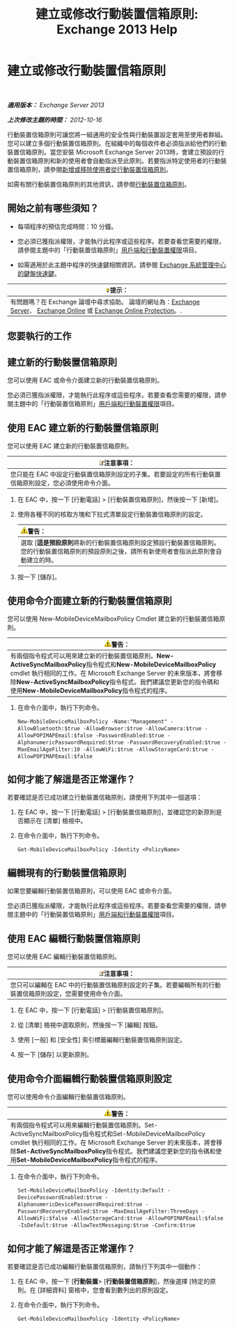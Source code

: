 ﻿---
title: '建立或修改行動裝置信箱原則: Exchange 2013 Help'
TOCTitle: 建立或修改行動裝置信箱原則
ms:assetid: b4a37a81-25e3-40ff-a18a-a62ae4493635
ms:mtpsurl: https://technet.microsoft.com/zh-tw/library/Bb124315(v=EXCHG.150)
ms:contentKeyID: 50474052
ms.date: 05/21/2018
mtps_version: v=EXCHG.150
ms.translationtype: MT
---

# 建立或修改行動裝置信箱原則

 

_**適用版本：** Exchange Server 2013_

_**上次修改主題的時間：** 2012-10-16_

行動裝置信箱原則可讓您將一組通用的安全性與行動裝置設定套用至使用者群組。您可以建立多個行動裝置信箱原則。在組織中的每個收件者必須指派給他們的行動裝置信箱原則。當您安裝 Microsoft Exchange Server 2013時，會建立預設的行動裝置信箱原則和新的使用者會自動指派至此原則。若要指派特定使用者的行動裝置信箱原則，請參閱[新增或移除使用者從行動裝置信箱原則](add-or-remove-users-from-a-mobile-mailbox-policy-exchange-2013-help.md)。

如需有關行動裝置信箱原則的其他資訊，請參閱[行動裝置信箱原則](mobile-device-mailbox-policies-exchange-2013-help.md)。

## 開始之前有哪些須知？

  - 每項程序的預估完成時間：10 分鐘。

  - 您必須已獲指派權限，才能執行此程序或這些程序。若要查看您需要的權限，請參閱主題中的「行動裝置信箱原則」[用戶端和行動裝置權限](clients-and-mobile-devices-permissions-exchange-2013-help.md)項目。

  - 如需適用於此主題中程序的快速鍵相關資訊，請參閱 [Exchange 系統管理中心的鍵盤快速鍵](keyboard-shortcuts-in-the-exchange-admin-center-exchange-online-protection-help.md)。

<table>
<thead>
<tr class="header">
<th><img src="images/Bb124558.tip(EXCHG.150).gif" title="提示" alt="提示" />提示：</th>
</tr>
</thead>
<tbody>
<tr class="odd">
<td>有問題嗎？在 Exchange 論壇中尋求協助。 論壇的網址為：<a href="https://go.microsoft.com/fwlink/p/?linkid=60612">Exchange Server</a>、 <a href="https://go.microsoft.com/fwlink/p/?linkid=267542">Exchange Online</a> 或 <a href="https://go.microsoft.com/fwlink/p/?linkid=285351">Exchange Online Protection</a>。.</td>
</tr>
</tbody>
</table>


## 您要執行的工作

## 建立新的行動裝置信箱原則

您可以使用 EAC 或命令介面建立新的行動裝置信箱原則。

您必須已獲指派權限，才能執行此程序或這些程序。若要查看您需要的權限，請參閱主題中的「行動裝置信箱原則」[用戶端和行動裝置權限](clients-and-mobile-devices-permissions-exchange-2013-help.md)項目。

## 使用 EAC 建立新的行動裝置信箱原則

您可以使用 EAC 建立新的行動裝置信箱原則。

<table>
<thead>
<tr class="header">
<th><img src="images/Bb124558.note(EXCHG.150).gif" title="注意事項" alt="注意事項" />注意事項：</th>
</tr>
</thead>
<tbody>
<tr class="odd">
<td>您只能在 EAC 中設定行動裝置信箱原則設定的子集。若要設定的所有行動裝置信箱原則設定，您必須使用命令介面。</td>
</tr>
</tbody>
</table>


1.  在 EAC 中，按一下 \[行動電話\] \> \[行動裝置信箱原則\]，然後按一下 \[新增\]。

2.  使用各種不同的核取方塊和下拉式清單設定行動裝置信箱原則的設定。
    
    <table>
    <thead>
    <tr class="header">
    <th><img src="images/Bb125224.warning(EXCHG.150).gif" title="警告" alt="警告" />警告：</th>
    </tr>
    </thead>
    <tbody>
    <tr class="odd">
    <td>選取 [<strong>這是預設原則</strong>將新的行動裝置信箱原則設定預設行動裝置信箱原則。您的行動裝置信箱原則的預設原則之後，請所有新使用者會指派此原則會自動建立的時。</td>
    </tr>
    </tbody>
    </table>


3.  按一下 \[儲存\]。

## 使用命令介面建立新的行動裝置信箱原則

您可以使用 New-MobileDeviceMailboxPolicy Cmdlet 建立新的行動裝置信箱原則。

<table>
<thead>
<tr class="header">
<th><img src="images/Bb125224.warning(EXCHG.150).gif" title="警告" alt="警告" />警告：</th>
</tr>
</thead>
<tbody>
<tr class="odd">
<td>有兩個指令程式可以用來建立新的行動裝置信箱原則。<strong>New-ActiveSyncMailboxPolicy</strong>指令程式和<strong>New-MobileDeviceMailboxPolicy</strong> cmdlet 執行相同的工作。在 Microsoft Exchange Server 的未來版本，將會移除<strong>New-ActiveSyncMailboxPolicy</strong>指令程式。我們建議您更新您的指令碼和使用<strong>New-MobileDeviceMailboxPolicy</strong>指令程式的程序。</td>
</tr>
</tbody>
</table>


1.  在命令介面中，執行下列命令。
    
        New-MobileDeviceMailboxPolicy -Name:"Management" -AllowBluetooth:$true -AllowBrowser:$true -AllowCamera:$true -AllowPOPIMAPEmail:$false -PasswordEnabled:$true -AlphanumericPasswordRequired:$true -PasswordRecoveryEnabled:$true -MaxEmailAgeFilter:10 -AllowWiFi:$true -AllowStorageCard:$true -AllowPOPIMAPEmail:$false

## 如何才能了解這是否正常運作？

若要確認是否已成功建立行動裝置信箱原則，請使用下列其中一個選項：

1.  在 EAC 中，按一下 \[行動電話\] \> \[行動裝置信箱原則\]，並確認您的新原則是否顯示在 \[清單\] 檢視中。

2.  在命令介面中，執行下列命令。
    
        Get-MobileDeviceMailboxPolicy -Identity <PolicyName> 

## 編輯現有的行動裝置信箱原則

如果您要編輯行動裝置信箱原則，可以使用 EAC 或命令介面。

您必須已獲指派權限，才能執行此程序或這些程序。若要查看您需要的權限，請參閱主題中的「行動裝置信箱原則」[用戶端和行動裝置權限](clients-and-mobile-devices-permissions-exchange-2013-help.md)項目。

## 使用 EAC 編輯行動裝置信箱原則

您可以使用 EAC 編輯行動裝置信箱原則。

<table>
<thead>
<tr class="header">
<th><img src="images/Bb124558.note(EXCHG.150).gif" title="注意事項" alt="注意事項" />注意事項：</th>
</tr>
</thead>
<tbody>
<tr class="odd">
<td>您只可以編輯在 EAC 中的行動裝置信箱原則設定的子集。若要編輯所有的行動裝置信箱原則設定，您需要使用命令介面。</td>
</tr>
</tbody>
</table>


1.  在 EAC 中，按一下 \[行動電話\] \> \[行動裝置信箱原則\]。

2.  從 \[清單\] 檢視中選取原則，然後按一下 \[編輯\] 按鈕。

3.  使用 \[一般\] 和 \[安全性\] 索引標籤編輯行動裝置信箱原則設定。

4.  按一下 \[儲存\] 以更新原則。

## 使用命令介面編輯行動裝置信箱原則設定

您可以使用命令介面編輯行動裝置信箱原則。

<table>
<thead>
<tr class="header">
<th><img src="images/Bb125224.warning(EXCHG.150).gif" title="警告" alt="警告" />警告：</th>
</tr>
</thead>
<tbody>
<tr class="odd">
<td>有兩個指令程式可以用來編輯行動裝置信箱原則。Set-ActiveSyncMailboxPolicy指令程式和Set-MobileDeviceMailboxPolicy cmdlet 執行相同的工作。在 Microsoft Exchange Server 的未來版本，將會移除<strong>Set-ActiveSyncMailboxPolicy</strong>指令程式。我們建議您更新您的指令碼和使用<strong>Set-MobileDeviceMailboxPolicy</strong>指令程式的程序。</td>
</tr>
</tbody>
</table>


1.  在命令介面中，執行下列命令。
    
        Set-MobileDeviceMailboxPolicy -Identity:Default -DevicePasswordEnabled:$true -AlphanumericDevicePasswordRequired:$true -PasswordRecoveryEnabled:$true -MaxEmailAgeFilter:ThreeDays -AllowWiFi:$false -AllowStorageCard:$true -AllowPOPIMAPEmail:$false -IsDefault:$true -AllowTextMessaging:$true -Confirm:$true

## 如何才能了解這是否正常運作？

若要確認是否已成功編輯行動裝置信箱原則，請執行下列其中一個動作：

1.  在 EAC 中，按一下 \[**行動裝置**\> \[**行動裝置信箱原則**\]，然後選擇 \[特定的原則。在 \[詳細資料\] 窗格中，您會看到數列出的原則設定。

2.  在命令介面中，執行下列命令。
    
        Get-MobileDeviceMailboxPolicy -Identity <PolicyName>

